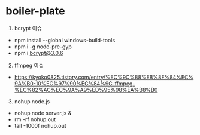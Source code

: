# boiler-plate

1. bcrypt 이슈
- npm install --global windows-build-tools
- npm i -g node-pre-gyp
- npm i bcrypt@3.0.6

2. ffmpeg 이슈
- https://kyoko0825.tistory.com/entry/%EC%9C%88%EB%8F%84%EC%9A%B0-10%EC%97%90%EC%84%9C-ffmpeg-%EC%82%AC%EC%9A%A9%ED%95%98%EA%B8%B0

3. nohup node.js
- nohup node server.js &
- rm -rf nohup.out
- tail -1000f nohup.out